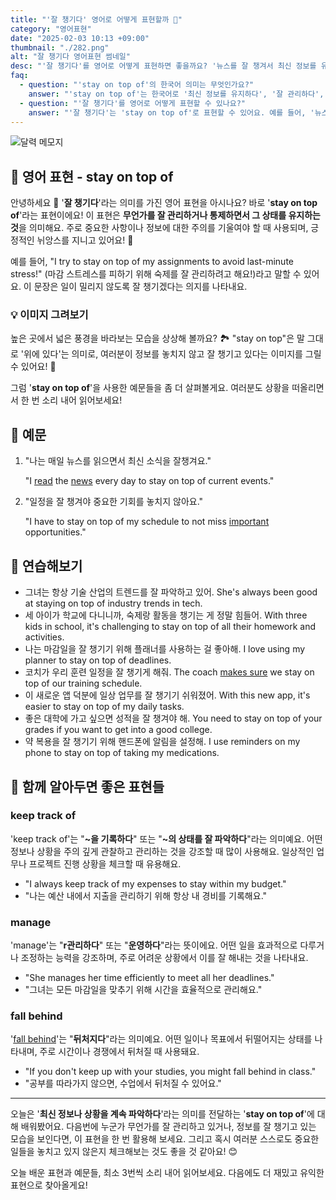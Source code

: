 ```yaml
---
title: "'잘 챙기다' 영어로 어떻게 표현할까 🎈️"
category: "영어표현"
date: "2025-02-03 10:13 +09:00"
thumbnail: "./282.png"
alt: "잘 챙기다 영어표현 썸네일"
desc: "'잘 챙기다'를 영어로 어떻게 표현하면 좋을까요? '뉴스를 잘 챙겨서 최신 정보를 유지해야 해'는 어떻게 말할 수 있을까요? '내 스케줄을 잘 챙기려고 노력하고 있어'를 영어로 어떻게 표현할 수 있을까요? 다양한 예문을 통해서 연습하고 본인의 표현으로 만들어 보세요."
faq:
  - question: "'stay on top of'의 한국어 의미는 무엇인가요?"
    answer: "'stay on top of'는 한국어로 '최신 정보를 유지하다', '잘 관리하다', '상황을 파악하다' 등으로 해석할 수 있어요."
  - question: "'잘 챙기다'를 영어로 어떻게 표현할 수 있나요?"
    answer: "'잘 챙기다'는 'stay on top of'로 표현할 수 있어요. 예를 들어, '뉴스를 잘 챙겨서 최신 정보를 유지해야 해'는 'I need to stay on top of the news'로 말할 수 있어요."
---
```


![달력 메모지](./282-1.jpg)

## 🌟 영어 표현 - stay on top of

안녕하세요 👋 '**잘 챙기다**'라는 의미를 가진 영어 표현을 아시나요? 바로 '**stay on top of**'라는 표현이에요! 이 표현은 **무언가를 잘 관리하거나 통제하면서 그 상태를 유지하는 것**을 의미해요. 주로 중요한 사항이나 정보에 대한 주의를 기울여야 할 때 사용되며, 긍정적인 뉘앙스를 지니고 있어요! 🌟

예를 들어, "I try to stay on top of my assignments to avoid last-minute stress!" (마감 스트레스를 피하기 위해 숙제를 잘 관리하려고 해요!)라고 말할 수 있어요. 이 문장은 일이 밀리지 않도록 잘 챙기겠다는 의지를 나타내요.

### 💡 이미지 그려보기

높은 곳에서 넓은 풍경을 바라보는 모습을 상상해 볼까요? 🏞️ "stay on top"은 말 그대로 '위에 있다'는 의미로, 여러분이 정보를 놓치지 않고 잘 챙기고 있다는 이미지를 그릴 수 있어요! 🎈

그럼 '**stay on top of**'을 사용한 예문들을 좀 더 살펴볼게요. 여러분도 상황을 떠올리면서 한 번 소리 내어 읽어보세요!

## 📖 예문

1. "나는 매일 뉴스를 읽으면서 최신 소식을 잘챙겨요."

   "I [read](/blog/in-english/436.read/) the [news](/blog/in-english/536.news/) every day to stay on top of current events."

2. "일정을 잘 챙겨야 중요한 기회를 놓치지 않아요."

   "I have to stay on top of my schedule to not miss [important](/blog/in-english/318.important/) opportunities."

## 💬 연습해보기

<ul data-interactive-list>
  <li data-interactive-item>
    <span data-toggler>그녀는 항상 기술 산업의 트렌드를 잘 파악하고 있어.</span>
    <span data-answer>She's always been good at staying on top of industry trends in tech.</span>
  </li>
  <li data-interactive-item>
    <span data-toggler>세 아이가 학교에 다니니까, 숙제랑 활동을 챙기는 게 정말 힘들어.</span>
    <span data-answer>With three kids in school, it's challenging to stay on top of all their homework and activities.</span>
  </li>
  <li data-interactive-item>
    <span data-toggler>나는 마감일을 잘 챙기기 위해 플래너를 사용하는 걸 좋아해.</span>
    <span data-answer>I love using my planner to stay on top of deadlines.</span>
  </li>
  <li data-interactive-item>
    <span data-toggler>코치가 우리 훈련 일정을 잘 챙기게 해줘.</span>
    <span data-answer>The coach <a href="/blog/in-english/232.make-sure/">makes sure</a> we stay on top of our training schedule.</span>
  </li>
  <li data-interactive-item>
    <span data-toggler>이 새로운 앱 덕분에 일상 업무를 잘 챙기기 쉬워졌어.</span>
    <span data-answer>With this new app, it's easier to stay on top of my daily tasks.</span>
  </li>
  <li data-interactive-item>
    <span data-toggler>좋은 대학에 가고 싶으면 성적을 잘 챙겨야 해.</span>
    <span data-answer>You need to stay on top of your grades if you want to get into a good college.</span>
  </li>
  <li data-interactive-item>
    <span data-toggler>약 복용을 잘 챙기기 위해 핸드폰에 알림을 설정해.</span>
    <span data-answer>I use reminders on my phone to stay on top of taking my medications.</span>
  </li>
</ul>

## 🤝 함께 알아두면 좋은 표현들

### keep track of

'keep track of'는 "**~을 기록하다**" 또는 "**~의 상태를 잘 파악하다**"라는 의미예요. 어떤 정보나 상황을 주의 깊게 관찰하고 관리하는 것을 강조할 때 많이 사용해요. 일상적인 업무나 프로젝트 진행 상황을 체크할 때 유용해요.

- "I always keep track of my expenses to stay within my budget."
- "나는 예산 내에서 지출을 관리하기 위해 항상 내 경비를 기록해요."

### manage

'manage'는 "**r관리하다**" 또는 "**운영하다**"라는 뜻이에요. 어떤 일을 효과적으로 다루거나 조정하는 능력을 강조하며, 주로 어려운 상황에서 이를 잘 해내는 것을 나타내요.

- "She manages her time efficiently to meet all her deadlines."
- "그녀는 모든 마감일을 맞추기 위해 시간을 효율적으로 관리해요."

### fall behind

'[fall behind](/blog/in-english/031.fall-behind/)'는 "**뒤처지다**"라는 의미예요. 어떤 일이나 목표에서 뒤떨어지는 상태를 나타내며, 주로 시간이나 경쟁에서 뒤처질 때 사용돼요.

- "If you don't keep up with your studies, you might fall behind in class."
- "공부를 따라가지 않으면, 수업에서 뒤처질 수 있어요."

---

오늘은 '**최신 정보나 상황을 계속 파악하다**'라는 의미를 전달하는 '**stay on top of**'에 대해 배워봤어요. 다음번에 누군가 무언가를 잘 관리하고 있거나, 정보를 잘 챙기고 있는 모습을 보인다면, 이 표현을 한 번 활용해 보세요. 그리고 혹시 여러분 스스로도 중요한 일들을 놓치고 있지 않은지 체크해보는 것도 좋을 것 같아요! 😊

오늘 배운 표현과 예문들, 최소 3번씩 소리 내어 읽어보세요. 다음에도 더 재밌고 유익한 표현으로 찾아올게요!

